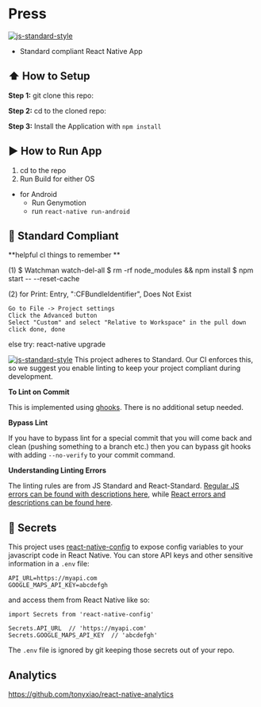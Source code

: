 #  Press
[![js-standard-style](https://img.shields.io/badge/code%20style-standard-brightgreen.svg?style=flat)](http://standardjs.com/)

* Standard compliant React Native App 

## :arrow_up: How to Setup

**Step 1:** git clone this repo:

**Step 2:** cd to the cloned repo:

**Step 3:** Install the Application with `npm install`


## :arrow_forward: How to Run App

1. cd to the repo
2. Run Build for either OS
  * for Android
    * Run Genymotion
    * run `react-native run-android`

## :no_entry_sign: Standard Compliant

**helpful cl things to remember **

(1) $ Watchman watch-del-all
    $ rm -rf node_modules && npm install
    $ npm start -- --reset-cache

(2) 
	for Print: Entry, ":CFBundleIdentifier", Does Not Exist

	Go to File -> Project settings
	Click the Advanced button
	Select "Custom" and select "Relative to Workspace" in the pull down
	click done, done

  else try: react-native upgrade

[![js-standard-style](https://cdn.rawgit.com/feross/standard/master/badge.svg)](https://github.com/feross/standard)
This project adheres to Standard.  Our CI enforces this, so we suggest you enable linting to keep your project compliant during development.

**To Lint on Commit**

This is implemented using [ghooks](https://github.com/gtramontina/ghooks). There is no additional setup needed.

**Bypass Lint**

If you have to bypass lint for a special commit that you will come back and clean (pushing something to a branch etc.) then you can bypass git hooks with adding `--no-verify` to your commit command.

**Understanding Linting Errors**

The linting rules are from JS Standard and React-Standard.  [Regular JS errors can be found with descriptions here](http://eslint.org/docs/rules/), while [React errors and descriptions can be found here](https://github.com/yannickcr/eslint-plugin-react).

## :closed_lock_with_key: Secrets

This project uses [react-native-config](https://github.com/luggit/react-native-config) to expose config variables to your javascript code in React Native. You can store API keys
and other sensitive information in a `.env` file:

```
API_URL=https://myapi.com
GOOGLE_MAPS_API_KEY=abcdefgh
```

and access them from React Native like so:

```
import Secrets from 'react-native-config'

Secrets.API_URL  // 'https://myapi.com'
Secrets.GOOGLE_MAPS_API_KEY  // 'abcdefgh'
```

The `.env` file is ignored by git keeping those secrets out of your repo.

## Analytics
https://github.com/tonyxiao/react-native-analytics
